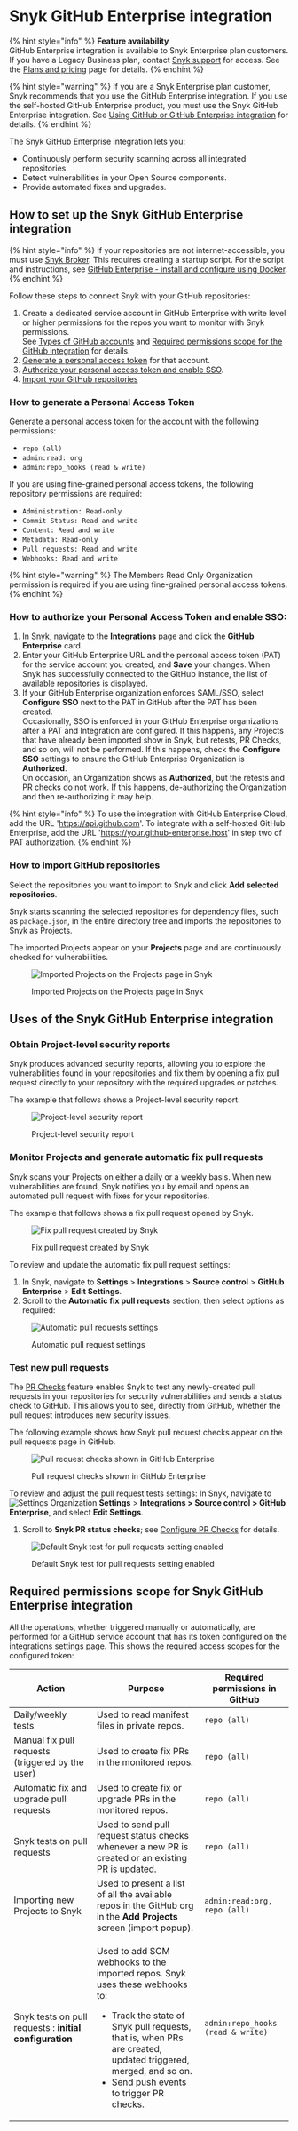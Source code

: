 # Snyk GitHub Enterprise integration

{% hint style="info" %}
**Feature availability**\
GitHub Enterprise integration is available to Snyk Enterprise plan customers. If you have a Legacy Business plan, contact [Snyk support](https://support.snyk.io/hc/en-us) for access. See the [Plans and pricing](https://snyk.io/plans/) page for details.
{% endhint %}

{% hint style="warning" %}
If you are a Snyk Enterprise plan customer, Snyk recommends that you use the GitHub Enterprise integration. If you use the self-hosted GitHub Enterprise product, you must use the Snyk GitHub Enterprise integration. See [Using GitHub or GitHub Enterprise integration](using-github-or-github-enterprise-integration.md) for details.
{% endhint %}

The Snyk GitHub Enterprise integration lets you:

* Continuously perform security scanning across all integrated repositories.
* Detect vulnerabilities in your Open Source components.
* Provide automated fixes and upgrades.

## How to set up the Snyk GitHub Enterprise integration

{% hint style="info" %}
If your repositories are not internet-accessible, you must use [Snyk Broker](../../enterprise-setup/snyk-broker/). This requires creating a startup script. For the script and instructions, see [GitHub Enterprise - install and configure using Docker](../../enterprise-setup/snyk-broker/install-and-configure-snyk-broker/github-enterprise-install-and-configure-broker/setup-broker-with-github-enterprise.md).
{% endhint %}

Follow these steps to connect Snyk with your GitHub repositories:

1. Create a dedicated service account in GitHub Enterprise with write level or higher permissions for the repos you want to monitor with Snyk permissions.\
   See [Types of GitHub accounts](https://docs.github.com/en/get-started/learning-about-github/types-of-github-accounts) and [Required permissions scope for the GitHub integration](github-enterprise-integration.md#required-permissions-scope-for-the-github-integration) for details.
2. [Generate a personal access token](github-enterprise-integration.md#generate-a-personal-access-token) for that account.
3. [Authorize your personal access token and enable SSO](github-enterprise-integration.md#authorize-your-personal-access-token-and-enable-sso).
4. [Import your GitHub repositories](github-enterprise-integration.md#how-to-import-github-repositories)

### How to generate a Personal Access Token

Generate a personal access token for the account with the following permissions:

* `repo (all)`
* `admin:read: org`
* `admin:repo_hooks (read & write)`

If you are using fine-grained personal access tokens, the following repository permissions are required:

* `Administration: Read-only`
* `Commit Status: Read and write`
* `Content: Read and write`
* `Metadata: Read-only`
* `Pull requests: Read and write`
* `Webhooks: Read and write`

{% hint style="warning" %}
The Members Read Only Organization permission is required if you are using fine-grained personal access tokens.
{% endhint %}

### **How to authorize** your Personal Access Token and enable SSO:

1. In Snyk, navigate to the **Integrations** page and click the **GitHub Enterprise** card.
2. Enter your GitHub Enterprise URL and the personal access token (PAT) for the service account you created, and **Save** your changes. When Snyk has successfully connected to the GitHub instance, the list of available repositories is displayed.
3. If your GitHub Enterprise organization enforces SAML/SSO, select **Configure SSO** next to the PAT in GitHub after the PAT has been created.\
   Occasionally, SSO is enforced in your GitHub Enterprise organizations after a PAT and Integration are configured. If this happens, any Projects that have already been imported show in Snyk, but retests, PR Checks, and so on, will not be performed. If this happens, check the **Configure SSO** settings to ensure the GitHub Enterprise Organization is **Authorized**.\
   On occasion, an Organization shows as **Authorized**, but the retests and PR checks do not work. If this happens, de-authorizing the Organization and then re-authorizing it may help.

{% hint style="info" %}
To use the integration with GitHub Enterprise Cloud, add the URL 'https://api.github.com'. To integrate with a self-hosted GitHub Enterprise, add the URL 'https://your.github-enterprise.host' in step two of PAT authorization.
{% endhint %}

### How to import GitHub repositories

Select the repositories you want to import to Snyk and click **Add selected repositories**.

Snyk starts scanning the selected repositories for dependency files, such as `package.json`, in the entire directory tree and imports the repositories to Snyk as Projects.

The imported Projects appear on your **Projects** page and are continuously checked for vulnerabilities.

<figure><img src="../../.gitbook/assets/github_integration-fix_15dec2022 (1) (1) (1) (1) (1) (1) (1) (1) (1) (1) (1) (1) (16).jpeg" alt="Imported Projects on the Projects page in Snyk"><figcaption><p>Imported Projects on the Projects page in Snyk</p></figcaption></figure>

## Uses of the Snyk GitHub Enterprise integration

### **Obtain Project-level security reports**

Snyk produces advanced security reports, allowing you to explore the vulnerabilities found in your repositories and fix them by opening a fix pull request directly to your repository with the required upgrades or patches.

The example that follows shows a Project-level security report.

<figure><img src="../../.gitbook/assets/project_lvl_security_rpt-18july2022.png" alt="Project-level security report"><figcaption><p>Project-level security report</p></figcaption></figure>

### **Monitor Projects and generate automatic fix pull requests**

Snyk scans your Projects on either a daily or a weekly basis. When new vulnerabilities are found, Snyk notifies you by email and opens an automated pull request with fixes for your repositories.

The example that follows shows a fix pull request opened by Snyk.

<figure><img src="../../.gitbook/assets/github_fix_pr_cropped-14july2022 (1).png" alt="Fix pull request created by Snyk"><figcaption><p>Fix pull request created by Snyk</p></figcaption></figure>

To review and update the automatic fix pull request settings:

1. In Snyk, navigate to **Settings** > **Integrations** > **Source control** > **GitHub Enterprise** > **Edit Settings**.
2. Scroll to the **Automatic fix pull requests** section, then select options as required:

<figure><img src="../../.gitbook/assets/Screenshot 2023-04-28 at 15.41.56.png" alt="Automatic pull requests settings"><figcaption><p>Automatic pull request settings</p></figcaption></figure>

### **Test new pull requests**

The [PR Checks](../../scan-application-code/run-pr-checks/) feature enables Snyk to test any newly-created pull requests in your repositories for security vulnerabilities and sends a status check to GitHub. This allows you to see, directly from GitHub, whether the pull request introduces new security issues.

The following example shows how Snyk pull request checks appear on the pull requests page in GitHub.

<figure><img src="../../.gitbook/assets/pr_testing-14july2022.png" alt="Pull request checks shown in GitHub Enterprise"><figcaption><p>Pull request checks shown in GitHub Enterprise</p></figcaption></figure>

To review and adjust the pull request tests settings: In Snyk, navigate to <img src="../../.gitbook/assets/cog_icon.png" alt="Settings" data-size="line"> Organization **Settings** > **Integrations > Source control > GitHub Enterprise**, and select **Edit Settings**.

1. Scroll to **Snyk PR status checks**; see [Configure PR Checks](../../scan-application-code/run-pr-checks/configure-pr-checks.md) for details.

<figure><img src="../../.gitbook/assets/Screenshot 2023-04-28 at 15.43.34.png" alt="Default Snyk test for pull requests setting enabled"><figcaption><p>Default Snyk test for pull requests setting enabled</p></figcaption></figure>

## Required permissions scope for Snyk GitHub Enterprise integration

All the operations, whether triggered manually or automatically, are performed for a GitHub service account that has its token configured on the integrations settings page. This shows the required access scopes for the configured token:

| **Action**                                              | **Purpose**                                                                                                                                                                                                                                                     | **Required permissions in GitHub** |
| ------------------------------------------------------- | --------------------------------------------------------------------------------------------------------------------------------------------------------------------------------------------------------------------------------------------------------------- | ---------------------------------- |
| Daily/weekly tests                                      | Used to read manifest files in private repos.                                                                                                                                                                                                                   | `repo (all)`                       |
| Manual fix pull requests (triggered by the user)        | Used to create fix PRs in the monitored repos.                                                                                                                                                                                                                  | `repo (all)`                       |
| Automatic fix and upgrade pull requests                 | Used to create fix or upgrade PRs in the monitored repos.                                                                                                                                                                                                       | `repo (all)`                       |
| Snyk tests on pull requests                             | Used to send pull request status checks whenever a new PR is created or an existing PR is updated.                                                                                                                                                              | `repo (all)`                       |
| Importing new Projects to Snyk                          | Used to present a list of all the available repos in the GitHub org in the **Add Projects** screen (import popup).                                                                                                                                              | `admin:read:org, repo (all)`       |
| Snyk tests on pull requests : **initial configuration** | <p>Used to add SCM webhooks to the imported repos. Snyk uses these webhooks to:</p><ul><li>Track the state of Snyk pull requests, that is, when PRs are created, updated triggered, merged, and so on.</li><li>Send push events to trigger PR checks.</li></ul> | `admin:repo_hooks (read & write)`  |
